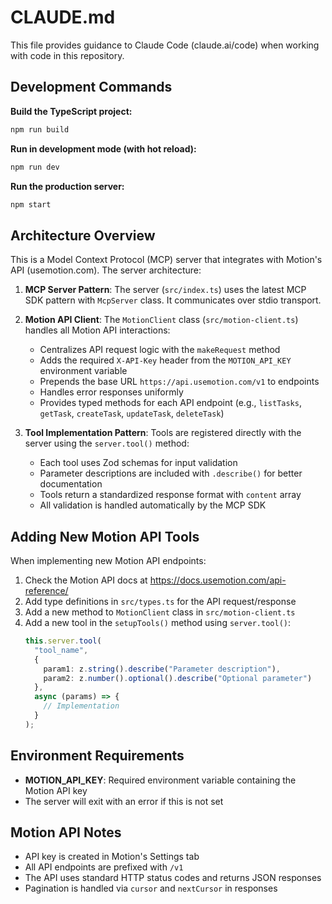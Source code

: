 # CLAUDE.md

This file provides guidance to Claude Code (claude.ai/code) when working with code in this repository.

## Development Commands

**Build the TypeScript project:**
```bash
npm run build
```

**Run in development mode (with hot reload):**
```bash
npm run dev
```


**Run the production server:**
```bash
npm start
```

## Architecture Overview

This is a Model Context Protocol (MCP) server that integrates with Motion's API (usemotion.com). The server architecture:

1. **MCP Server Pattern**: The server (`src/index.ts`) uses the latest MCP SDK pattern with `McpServer` class. It communicates over stdio transport.

2. **Motion API Client**: The `MotionClient` class (`src/motion-client.ts`) handles all Motion API interactions:
   - Centralizes API request logic with the `makeRequest` method
   - Adds the required `X-API-Key` header from the `MOTION_API_KEY` environment variable
   - Prepends the base URL `https://api.usemotion.com/v1` to endpoints
   - Handles error responses uniformly
   - Provides typed methods for each API endpoint (e.g., `listTasks`, `getTask`, `createTask`, `updateTask`, `deleteTask`)

3. **Tool Implementation Pattern**: Tools are registered directly with the server using the `server.tool()` method:
   - Each tool uses Zod schemas for input validation
   - Parameter descriptions are included with `.describe()` for better documentation
   - Tools return a standardized response format with `content` array
   - All validation is handled automatically by the MCP SDK

## Adding New Motion API Tools

When implementing new Motion API endpoints:

1. Check the Motion API docs at https://docs.usemotion.com/api-reference/
2. Add type definitions in `src/types.ts` for the API request/response
3. Add a new method to `MotionClient` class in `src/motion-client.ts`
4. Add a new tool in the `setupTools()` method using `server.tool()`:
   ```typescript
   this.server.tool(
     "tool_name",
     {
       param1: z.string().describe("Parameter description"),
       param2: z.number().optional().describe("Optional parameter")
     },
     async (params) => {
       // Implementation
     }
   );
   ```

## Environment Requirements

- **MOTION_API_KEY**: Required environment variable containing the Motion API key
- The server will exit with an error if this is not set

## Motion API Notes

- API key is created in Motion's Settings tab
- All API endpoints are prefixed with `/v1`
- The API uses standard HTTP status codes and returns JSON responses
- Pagination is handled via `cursor` and `nextCursor` in responses